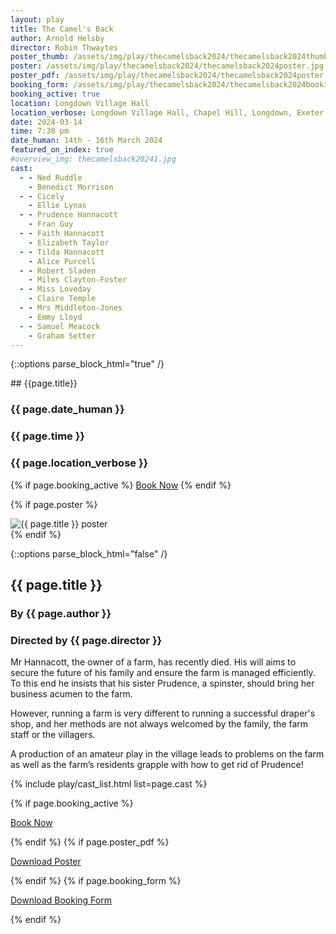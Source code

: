 ```yaml
---
layout: play
title: The Camel's Back
author: Arnold Helsby
director: Robin Thwaytes
poster_thumb: /assets/img/play/thecamelsback2024/thecamelsback2024thumb.jpg
poster: /assets/img/play/thecamelsback2024/thecamelsback2024poster.jpg
poster_pdf: /assets/img/play/thecamelsback2024/thecamelsback2024poster.pdf
booking_form: /assets/img/play/thecamelsback2024/thecamelsback2024bookingform.pdf
booking_active: true
location: Longdown Village Hall
location_verbose: Longdown Village Hall, Chapel Hill, Longdown, Exeter EX6 7SN, UK
date: 2024-03-14
time: 7:30 pm
date_human: 14th - 16th March 2024
featured_on_index: true
#overview_img: thecamelsback20241.jpg
cast:
  - - Ned Ruddle
    - Benedict Morrison
  - - Cicely
    - Ellie Lynas
  - - Prudence Hannacott
    - Fran Guy
  - - Faith Hannacott
    - Elizabeth Taylor
  - - Tilda Hannacott
    - Alice Purcell
  - - Robert Sladen
    - Miles Clayton-Foster
  - - Miss Loveday
    - Claire Temple
  - - Mrs Middleton-Jones
    - Emmy Lloyd
  - - Samuel Meacock
    - Graham Setter
---
```



{::options parse_block_html="true" /}

<div class="jumbotron">
## {{page.title}}
<h3> <i class="fas fa-calendar-alt"></i> {{ page.date_human }}</h3>
<h3> <i class="fas fa-clock"></i> {{ page.time }}</h3>
<h3> <i class="fas fa-map-marker-alt"></i> {{ page.location_verbose }}</h3>
{% if page.booking_active %}
<a class="btn btn-primary" href="{{ site.social_links.ticketsource }}" role="button">Book Now</a>
{% endif %}
</div>

{% if page.poster %}
<div class="row text-center">
<div class="col-1">
</div>
<div class="col-10">
<img class="img-fluid" src="{{ page.poster | relative_url }}" alt="{{ page.title }} poster" />
</div>
<div class="col-1">
</div>
</div>
{% endif %}

{::options parse_block_html="false" /}

## {{ page.title }}
### By {{ page.author }}
### Directed by {{ page.director }}

Mr Hannacott, the owner of a farm, has recently died. His will aims to secure the future of his family and ensure the farm is managed efficiently. To this end he insists that his sister Prudence, a spinster, should bring her business acumen to the farm.

However, running a farm is very different to running a successful draper's shop, and her methods are not always welcomed by the family, the farm staff or the villagers.

A production of an amateur play in the village leads to problems on the farm as well as the farm’s residents grapple with how to get rid of Prudence!


{% include play/cast_list.html list=page.cast %}

{% if page.booking_active %}
<p class="text-center"><a class="btn btn-primary" href="{{ site.social_links.ticketsource }}" role="button">Book Now</a></p>
{% endif %}
{% if page.poster_pdf %}
<p class="text-center"><a href="{{ page.poster_pdf | relative_url}}" role="button">Download Poster</a></p>
{% endif %}
{% if page.booking_form %}
<p class="text-center"><a href="{{ page.booking_form | relative_url }}" role="button">Download Booking Form</a></p>
{% endif %}
